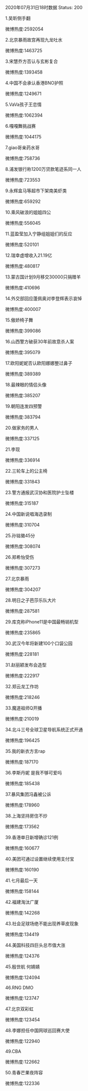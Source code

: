 2020年07月31日18时数据
Status: 200

1.吴昕侧手翻

微博热度:2592054

2.北京暴雨故宫再现九龙吐水

微博热度:1463725

3.宋慧乔方否认与玄彬复合

微博热度:1393458

4.中国不会承认香港BNO护照

微博热度:1249671

5.VaVa孩子王恋情

微博热度:1062394

6.嘎嘎舞挑战赛

微博热度:1044175

7.giao哥亲药水哥

微博热度:758736

8.浦发银行称1200万贷款笔迹系同一人

微博热度:723553

9.永辉盒马等超市下架南美虾类

微博热度:659292

10.乘风破浪的姐姐四公

微博热度:556045

11.蓝盈莹加入宁静组姐姐们的反应

微博热度:520101

12.瑞幸虚增收入21.19亿

微博热度:480817

13.蒙古国计划9月移交30000只捐赠羊

微博热度:410696

14.外交部回应蓬佩奥对李登辉表示哀悼

微博热度:400007

15.傲娇椅子舞

微博热度:399086

16.山西警方破获30年前故意杀人案

微博热度:395079

17.欧阳妮妮否认欧阳娜娜整过鼻子

微博热度:389389

18.最辣眼的情侣头像

微博热度:385207

19.朝阳连发四预警

微博热度:383794

20.做家务的男人

微博热度:337125

21.李现

微博热度:336914

22.三轮车上的公主椅

微博热度:331843

23.警方通报武汉协和医院护士坠楼

微博热度:315187

24.中国新说唱海选录制

微博热度:310704

25.孙铭徽45分

微博热度:308074

26.郑希怡受伤

微博热度:307273

27.北京暴雨

微博热度:304207

28.明日之子芭莎乐队大片

微博热度:287581

29.库克称iPhone11是中国最畅销机型

微博热度:235865

30.武汉今年将新建100个口袋公园

微博热度:228181

31.赵丽颖发布会造型

微博热度:222917

32.郑云龙工作坊

微博热度:218246

33.魔道祖师Q开播

微博热度:210019

34.北斗三号全球卫星导航系统正式开通

微博热度:196425

35.我的新衣方言rap

微博热度:187170

36.李斯丹妮 是我不够可爱吗

微博热度:185438

37.暴风集团冯鑫被公诉

微博热度:178960

38.上海坚持房住不炒

微博热度:173562

39.香港单日新增确诊121例

微博热度:160677

40.美团可通过设置继续使用支付宝

微博热度:160190

41.七月最后一天

微博热度:158144

42.福建淘汰广厦

微博热度:142268

43.社会足球场绝不能出现养草皮现象

微博热度:134419

44.美国科技四巨头总市值大涨

微博热度:124376

45.殷世航 何婧婧

微博热度:124094

46.RNG DMO

微博热度:123747

47.北京双彩虹

微博热度:123454

48.李娜担任中国网球巡回赛大使

微博热度:122940

49.CBA

微博热度:122662

50.青春芒果夜阵容

微博热度:122336

